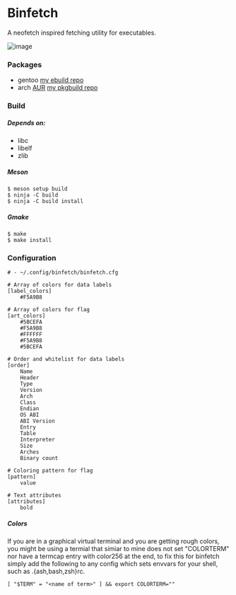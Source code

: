 # Binfetch

A neofetch inspired fetching utility for executables.

![image](https://socki.moe/binfetch.png "img")

### Packages

- gentoo [my ebuild repo](https://github.com/Im-0xea/xea-ebuilds)
- arch [AUR](https://aur.archlinux.org/packages/binfetch-git) [my pkgbuild repo](https://github.com/Im-0xea/xea-pkgbuilds)

### Build

##### Depends on:

- libc
- libelf 
- zlib

##### Meson

~~~
$ meson setup build
$ ninja -C build
$ ninja -C build install
~~~

##### Gmake

~~~
$ make
$ make install
~~~

### Configuration

~~~
# - ~/.config/binfetch/binfetch.cfg

# Array of colors for data labels
[label_colors]
    #F5A9B8

# Array of colors for flag
[art_colors]
    #5BCEFA
    #F5A9B8
    #FFFFFF
    #F5A9B8
    #5BCEFA

# Order and whitelist for data labels
[order]
    Name
    Header
    Type
    Version
    Arch
    Class
    Endian
    OS ABI
    ABI Version
    Entry
    Table
    Interpreter
    Size
    Arches
    Binary count

# Coloring pattern for flag
[pattern]
    value

# Text attributes
[attributes]
    bold
~~~

##### Colors

If you are in a graphical virtual terminal and you are getting rough colors, you might be using a termial that simiar to mine does not set "COLORTERM" nor have a termcap entry with color256 at the end, to fix this for binfetch simply add the following to any config which sets envvars for your shell, such as .{ash,bash,zsh}rc.
~~~
[ "$TERM" = "<name of term>" ] && export COLORTERM=""
~~~

